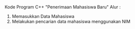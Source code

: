 Kode Program C++ "Penerimaan Mahasiswa Baru"
Alur :
1. Memasukkan Data Mahasiswa
2. Melakukan pencarian data mahasiswa menggunakan NIM






